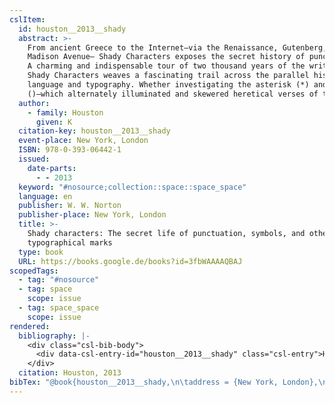 ```yaml
---
cslItem:
  id: houston__2013__shady
  abstract: >-
    From ancient Greece to the Internet—via the Renaissance, Gutenberg, and
    Madison Avenue— Shady Characters exposes the secret history of punctuation.
    A charming and indispensable tour of two thousand years of the written word,
    Shady Characters weaves a fascinating trail across the parallel histories of
    language and typography. Whether investigating the asterisk (*) and dagger
    ()—which alternately illuminated and skewered heretical verses of the ...
  author:
    - family: Houston
      given: K
  citation-key: houston__2013__shady
  event-place: New York, London
  ISBN: 978-0-393-06442-1
  issued:
    date-parts:
      - - 2013
  keyword: "#nosource;collection::space::space_space"
  language: en
  publisher: W. W. Norton
  publisher-place: New York, London
  title: >-
    Shady characters: The secret life of punctuation, symbols, and other
    typographical marks
  type: book
  URL: https://books.google.de/books?id=3fbWAAAAQBAJ
scopedTags:
  - tag: "#nosource"
  - tag: space
    scope: issue
  - tag: space_space
    scope: issue
rendered:
  bibliography: |-
    <div class="csl-bib-body">
      <div data-csl-entry-id="houston__2013__shady" class="csl-entry">Houston, K. 2013 <i>Shady characters: The secret life of punctuation, symbols, and other typographical marks</i>. New York, London: W. W. Norton. Available at: https://books.google.de/books?id=3fbWAAAAQBAJ.</div>
    </div>
  citation: Houston, 2013
bibTex: "@book{houston__2013__shady,\n\taddress = {New York, London},\n\tauthor = {Houston, K},\n\tyear = {2013},\n\tpublisher = {W. W. Norton},\n\ttitle = {Shady characters: The secret life of punctuation, symbols, and other typographical marks},\n}\n\n"
---
```

